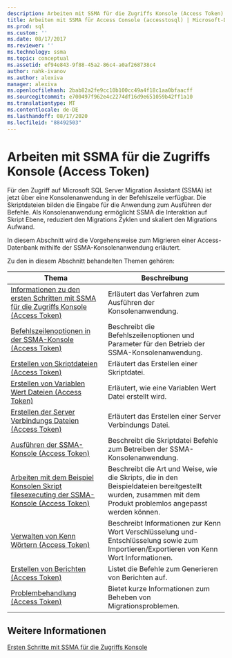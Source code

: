 ```yaml
---
description: Arbeiten mit SSMA für die Zugriffs Konsole (Access Token)
title: Arbeiten mit SSMA für Access Console (accesstosql) | Microsoft-Dokumentation
ms.prod: sql
ms.custom: ''
ms.date: 08/17/2017
ms.reviewer: ''
ms.technology: ssma
ms.topic: conceptual
ms.assetid: ef94e843-9f88-45a2-86c4-a0af268738c4
author: nahk-ivanov
ms.author: alexiva
manager: alexiva
ms.openlocfilehash: 2bab82a2fe9cc10b100cc49a4f18c1aa0bfaacff
ms.sourcegitcommit: e700497f962e4c2274df16d9e651059b42ff1a10
ms.translationtype: MT
ms.contentlocale: de-DE
ms.lasthandoff: 08/17/2020
ms.locfileid: "88492503"
---
```

# <a name="working-with-ssma-for-access-console-accesstosql"></a>Arbeiten mit SSMA für die Zugriffs Konsole (Access Token)
Für den Zugriff auf Microsoft SQL Server Migration Assistant (SSMA) ist jetzt über eine Konsolenanwendung in der Befehlszeile verfügbar. Die Skriptdateien bilden die Eingabe für die Anwendung zum Ausführen der Befehle. Als Konsolenanwendung ermöglicht SSMA die Interaktion auf Skript Ebene, reduziert den Migrations Zyklen und skaliert den Migrations Aufwand.  
  
In diesem Abschnitt wird die Vorgehensweise zum Migrieren einer Access-Datenbank mithilfe der SSMA-Konsolenanwendung erläutert.  
  
Zu den in diesem Abschnitt behandelten Themen gehören:  
  
|Thema|Beschreibung|  
|-|-|  
|[Informationen zu den ersten Schritten mit SSMA für die Zugriffs Konsole &#40;Access Token&#41;](../../ssma/access/getting-started-with-ssma-for-access-console-accesstosql.md)|Erläutert das Verfahren zum Ausführen der Konsolenanwendung.|  
|[Befehlszeilenoptionen in der SSMA-Konsole &#40;Access Token&#41;](../../ssma/access/command-line-options-in-ssma-console-accesstosql.md)|Beschreibt die Befehlszeilenoptionen und Parameter für den Betrieb der SSMA-Konsolenanwendung.|  
|[Erstellen von Skriptdateien &#40;Access Token&#41;](../../ssma/access/creating-script-files-accesstosql.md)|Erläutert das Erstellen einer Skriptdatei.|  
|[Erstellen von Variablen Wert Dateien &#40;Access Token&#41;](../../ssma/access/creating-variable-value-files-accesstosql.md)|Erläutert, wie eine Variablen Wert Datei erstellt wird.|  
|[Erstellen der Server Verbindungs Dateien &#40;Access Token&#41;](../../ssma/access/creating-the-server-connection-files-accesstosql.md)|Erläutert das Erstellen einer Server Verbindungs Datei.|  
|[Ausführen der SSMA-Konsole &#40;Access Token&#41;](../../ssma/access/executing-the-ssma-console-accesstosql.md)|Beschreibt die Skriptdatei Befehle zum Betreiben der SSMA-Konsolenanwendung.|  
|[Arbeiten mit dem Beispiel Konsolen Skript filesexecuting der SSMA-Konsole &#40;Access Token&#41;](../../ssma/access/working-sample-console-script-filesexecuting-ssma-console-accesstosql.md)|Beschreibt die Art und Weise, wie die Skripts, die in den Beispieldateien bereitgestellt wurden, zusammen mit dem Produkt problemlos angepasst werden können.|  
|[Verwalten von Kenn Wörtern &#40;Access Token&#41;](../../ssma/access/managing-passwords-accesstosql.md)|Beschreibt Informationen zur Kenn Wort Verschlüsselung und-Entschlüsselung sowie zum Importieren/Exportieren von Kenn Wort Informationen.|  
|[Erstellen von Berichten &#40;Access Token&#41;](../../ssma/access/generating-reports-accesstosql.md)|Listet die Befehle zum Generieren von Berichten auf.|  
|[Problembehandlung &#40;Access Token&#41;](../../ssma/access/troubleshooting-accesstosql.md)|Bietet kurze Informationen zum Beheben von Migrationsproblemen.|  
  
## <a name="see-also"></a>Weitere Informationen  
[Ersten Schritte mit SSMA für die Zugriffs Konsole](getting-started-with-ssma-for-access-console-accesstosql.md)  
  
